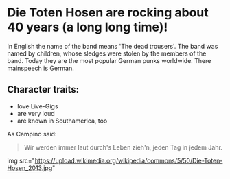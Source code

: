 # Die Toten Hosen are rocking about 40 years (a long long time)!
In English the name of the band means 'The dead trousers'. The band was named by children, whose sledges were stolen by the members of the band. Today they are the most popular German punks worldwide. There mainspeech is German.
## Character traits:
* love Live-Gigs
* are very loud
* are known in Southamerica, too

As Campino said:

>Wir werden immer laut durch's
>Leben zieh'n, jeden Tag in
>jedem Jahr.

img src="https://upload.wikimedia.org/wikipedia/commons/5/50/Die-Toten-Hosen_2013.jpg"
